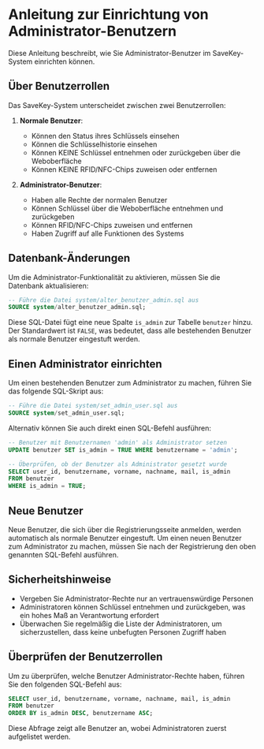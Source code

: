 # Anleitung zur Einrichtung von Administrator-Benutzern

Diese Anleitung beschreibt, wie Sie Administrator-Benutzer im SaveKey-System einrichten können.

## Über Benutzerrollen

Das SaveKey-System unterscheidet zwischen zwei Benutzerrollen:

1. **Normale Benutzer**:
   - Können den Status ihres Schlüssels einsehen
   - Können die Schlüsselhistorie einsehen
   - Können KEINE Schlüssel entnehmen oder zurückgeben über die Weboberfläche
   - Können KEINE RFID/NFC-Chips zuweisen oder entfernen

2. **Administrator-Benutzer**:
   - Haben alle Rechte der normalen Benutzer
   - Können Schlüssel über die Weboberfläche entnehmen und zurückgeben
   - Können RFID/NFC-Chips zuweisen und entfernen
   - Haben Zugriff auf alle Funktionen des Systems

## Datenbank-Änderungen

Um die Administrator-Funktionalität zu aktivieren, müssen Sie die Datenbank aktualisieren:

```sql
-- Führe die Datei system/alter_benutzer_admin.sql aus
SOURCE system/alter_benutzer_admin.sql;
```

Diese SQL-Datei fügt eine neue Spalte `is_admin` zur Tabelle `benutzer` hinzu. Der Standardwert ist `FALSE`, was bedeutet, dass alle bestehenden Benutzer als normale Benutzer eingestuft werden.

## Einen Administrator einrichten

Um einen bestehenden Benutzer zum Administrator zu machen, führen Sie das folgende SQL-Skript aus:

```sql
-- Führe die Datei system/set_admin_user.sql aus
SOURCE system/set_admin_user.sql;
```

Alternativ können Sie auch direkt einen SQL-Befehl ausführen:

```sql
-- Benutzer mit Benutzernamen 'admin' als Administrator setzen
UPDATE benutzer SET is_admin = TRUE WHERE benutzername = 'admin';

-- Überprüfen, ob der Benutzer als Administrator gesetzt wurde
SELECT user_id, benutzername, vorname, nachname, mail, is_admin
FROM benutzer
WHERE is_admin = TRUE;
```

## Neue Benutzer

Neue Benutzer, die sich über die Registrierungsseite anmelden, werden automatisch als normale Benutzer eingestuft. Um einen neuen Benutzer zum Administrator zu machen, müssen Sie nach der Registrierung den oben genannten SQL-Befehl ausführen.

## Sicherheitshinweise

- Vergeben Sie Administrator-Rechte nur an vertrauenswürdige Personen
- Administratoren können Schlüssel entnehmen und zurückgeben, was ein hohes Maß an Verantwortung erfordert
- Überwachen Sie regelmäßig die Liste der Administratoren, um sicherzustellen, dass keine unbefugten Personen Zugriff haben

## Überprüfen der Benutzerrollen

Um zu überprüfen, welche Benutzer Administrator-Rechte haben, führen Sie den folgenden SQL-Befehl aus:

```sql
SELECT user_id, benutzername, vorname, nachname, mail, is_admin
FROM benutzer
ORDER BY is_admin DESC, benutzername ASC;
```

Diese Abfrage zeigt alle Benutzer an, wobei Administratoren zuerst aufgelistet werden.

